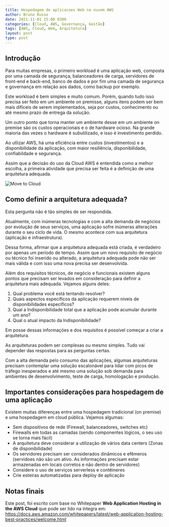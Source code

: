 ```yaml
---
title: Hospedagem de aplicacoes Web na nuvem AWS
author: Bruno Russo
date: 2021-11-01 15:00 0300
categories: [Cloud, AWS, Governança, Gestão]
tags: [AWS, Cloud, Web, Arquitetura]
layout: post
type: post
---
```


## Introdução

Para muitas empresas, o primeiro workload é uma aplicação web, composta por uma camada de segurança, balanceadores de carga, servidores de front-end e back-end, banco de dados e por fim uma camada de segurança e governança em relação aos dados, como backup por exemplo.

Este workload é bem simples e muito comum. Porém, quando tudo isso precisa ser feito em um ambiente on premisse, alguns itens podem ser bem mais difíceis de serem implementados, seja por custos, conhecimento ou até mesmo prazo de entrega da solução.

Um outro ponto que torna manter um ambiente desse em um ambiente on premise são os custos operacionais e o de hardware ocioso. Na grande maioria das vezes o hardware é subutilizado, e isso é investimento perdido.

Ao utlizar AWS, há uma eficiência entre custos (investimentos) e a disponibilidade da aplicação, com maior resiliência, disponibilidade, confiabildade e segurança.

Assim que a decisão do uso da Cloud AWS é entendida como a melhor escolha, a primeira atividade que precisa ser feita é a definição de uma arquitetura adequada.

![Move to Cloud](https://brunorusso.com.br/assets/2021/move-to-cloud.png "Imagem oficial: https://www.cloudflare.com/pt-br/learning/cloud/what-is-cloud-migration/")

## Como definir a arquitetura adequada?

Esta pergunta não é tão simples de ser respondida. 

Atualmente, com inúmeras tecnologias e com a alta demanda de negócios por evolução de seus serviços, uma aplicação sofre inúmeras alterações durante o seu ciclo de vida. O mesmo acontece com sua arquitetura (aplicação e infraestrutura).

Dessa forma, afirmar que a arquitetura adequada está criada, é verdadeiro por apenas um período de tempo. Assim que um novo requisito de negócio ou técnico foi inserido ou alterado, a arquitetura adequada pode não ser mais válida e com isso uma nova precisa ser desenvolvida.

Além dos requisitos técnicos, de negócio e funcionais existem alguns pontos que precisam ser levados em consideração para definir a arquitetura mais adequada. Vejamos alguns deles:

1. Qual problema você está tentando resolver?
2. Quais aspectos específicos da aplicação requerem níveis de disponibilidades específicos?
3. Qual a Indisponibilidade total que a aplicação pode acumular durante um ano?
4. Qual o atual impacto da Indisponibilidade?

Em posse dessas informações e dos requisitos é possível começar a criar a arquitetura. 

As arquiteturas podem ser complexas ou mesmo simples. Tudo vai depender das respostas para as perguntas certas.

Com a alta demanda pelo consumo das aplicações, algumas arquiteturas precisam contemplar uma solução escalonável para lidar com picos de tráfego inesperados e até mesmo uma solução sob demanda para ambientes de desenvolvimento, teste de carga, homologação e produção.

## Importantes considerações para hospedagem de uma aplicação

Existem muitas diferenças entre uma hospedagem tradicional (on premise) e uma hospedagem em cloud pública. Vejamos algumas:

- Sem dispositivos de rede (Firewall, balanceadores, switches etc)
- Firewalls em todas as camadas (sendo componentes lógicos, o seu uso se torna mais fácil)
- A arquitetura deve considerar a utilização de vários data centers (Zonas de disponibilidade)
- Os servidores precisam ser considerados dinâmicos e efêmeros (servidoes não são um ativo. As informações precisam estar armazenadas em locais corretos e não dentro de servidores)
- Considere o uso de serviços serverless e contêineres
- Crie esteiras automatizadas para deploy de aplicação


## Notas finais

Este post, foi escrito com base no Whitepaper **Web Application Hosting in the AWS Cloud** que pode ser lido na íntegra em: https://docs.aws.amazon.com/whitepapers/latest/web-application-hosting-best-practices/welcome.html
